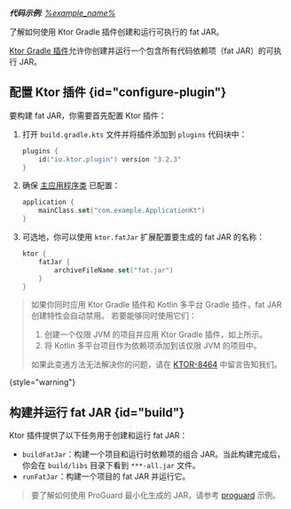[//]: # (title: 使用 Ktor Gradle 插件创建 fat JARs)

<tldr>
<var name="example_name" value="deployment-ktor-plugin"/>
<p>
    <b>代码示例</b>:
    <a href="https://github.com/ktorio/ktor-documentation/tree/%ktor_version%/codeSnippets/snippets/%example_name%">
        %example_name%
    </a>
</p>
</tldr>

<link-summary>了解如何使用 Ktor Gradle 插件创建和运行可执行的 fat JAR。</link-summary>

[Ktor Gradle 插件](https://github.com/ktorio/ktor-build-plugins)允许你创建并运行一个包含所有代码依赖项（fat JAR）的可执行 JAR。

## 配置 Ktor 插件 {id="configure-plugin"}

要构建 fat JAR，你需要首先配置 Ktor 插件：

1.  打开 `build.gradle.kts` 文件并将插件添加到 `plugins` 代码块中：
    ```kotlin
    plugins {
        id("io.ktor.plugin") version "3.2.3"
    }
    ```

2.  确保 [主应用程序类](server-dependencies.topic#create-entry-point) 已配置：
    ```kotlin
    application {
        mainClass.set("com.example.ApplicationKt")
    }
    ```

3.  可选地，你可以使用 `ktor.fatJar` 扩展配置要生成的 fat JAR 的名称：
    ```kotlin
    ktor {
        fatJar {
            archiveFileName.set("fat.jar")
        }
    }
    ```

> 如果你同时应用 Ktor Gradle 插件和 Kotlin 多平台 Gradle 插件，fat JAR 创建特性会自动禁用。
> 若要能够同时使用它们：
> 1.  创建一个仅限 JVM 的项目并应用 Ktor Gradle 插件，如上所示。
> 2.  将 Kotlin 多平台项目作为依赖项添加到该仅限 JVM 的项目中。
>
> 如果此变通方法无法解决你的问题，请在 [KTOR-8464](https://youtrack.jetbrains.com/issue/KTOR-8464) 中留言告知我们。
>
{style="warning"}

## 构建并运行 fat JAR {id="build"}

Ktor 插件提供了以下任务用于创建和运行 fat JAR：
-   `buildFatJar`：构建一个项目和运行时依赖项的组合 JAR。当此构建完成后，你会在 `build/libs` 目录下看到 `***-all.jar` 文件。
-   `runFatJar`：构建一个项目的 fat JAR 并运行它。

> 要了解如何使用 ProGuard 最小化生成的 JAR，请参考 [proguard](https://github.com/ktorio/ktor-documentation/tree/%ktor_version%/codeSnippets/snippets/proguard) 示例。
